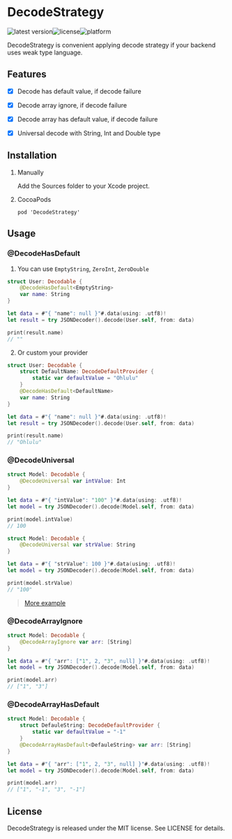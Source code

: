 # DecodeStrategy

![latest version](https://img.shields.io/cocoapods/v/DecodeStrategy)![license](https://img.shields.io/github/license/ohlulu/DecodeStrategy)![platform](https://img.shields.io/cocoapods/p/DecodeStrategy)

DecodeStrategy is convenient applying decode strategy if your backend uses weak type language.



## Features

- [x] Decode has default value, if decode failure

- [x] Decode array ignore, if decode failure

- [x] Decode array has default value, if decode failure

- [x] Universal decode with String, Int and Double type

    

## Installation

1.  Manually

    Add the Sources folder to your Xcode project.

2.  CocoaPods

    ```
    pod 'DecodeStrategy'
    ```

    

## Usage

### @DecodeHasDefault

1.  You can use `EmptyString`, `ZeroInt`, `ZeroDouble`

```swift
struct User: Decodable {
    @DecodeHasDefault<EmptyString>
    var name: String
}

let data = #"{ "name": null }"#.data(using: .utf8)!
let result = try JSONDecoder().decode(User.self, from: data)

print(result.name)
// ""
```

2.  Or custom your provider

```swift
struct User: Decodable {
    struct DefaultName: DecodeDefaultProvider {
        static var defaultValue = "Ohlulu"
    }
    @DecodeHasDefault<DefaultName>
    var name: String
}

let data = #"{ "name": null }"#.data(using: .utf8)!
let result = try JSONDecoder().decode(User.self, from: data)

print(result.name)
// "Ohlulu"
```



### @DecodeUniversal

```swift
struct Model: Decodable {
    @DecodeUniversal var intValue: Int
}

let data = #"{ "intValue": "100" }"#.data(using: .utf8)!
let model = try JSONDecoder().decode(Model.self, from: data)

print(model.intValue)
// 100
```

```swift
struct Model: Decodable {
    @DecodeUniversal var strValue: String
}

let data = #"{ "strValue": 100 }"#.data(using: .utf8)!
let model = try JSONDecoder().decode(Model.self, from: data)

print(model.strValue)
// "100"
```

>   [More example](https://github.com/ohlulu/DecodeStrategy/blob/master/DecodeStrategyTests/DecodeUniversal_Test.swift)



### @DecodeArrayIgnore

```swift
struct Model: Decodable {
    @DecodeArrayIgnore var arr: [String]
}

let data = #"{ "arr": ["1", 2, "3", null] }"#.data(using: .utf8)!
let model = try JSONDecoder().decode(Model.self, from: data)

print(model.arr)
// ["1", "3"]
```



### @DecodeArrayHasDefault

```swift
struct Model: Decodable {
    struct DefauleString: DecodeDefaultProvider {
        static var defaultValue = "-1"
    }
    @DecodeArrayHasDefault<DefauleString> var arr: [String]
}

let data = #"{ "arr": ["1", 2, "3", null] }"#.data(using: .utf8)!
let model = try JSONDecoder().decode(Model.self, from: data)

print(model.arr)
// ["1", "-1", "3", "-1"]
```



## License

DecodeStrategy is released under the MIT license. See LICENSE for details.